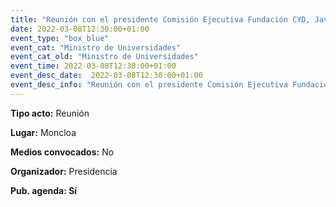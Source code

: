 ```yaml
---
title: "Reunión con el presidente Comisión Ejecutiva Fundación CYD, Javier Monzón"
date: 2022-03-08T12:30:00+01:00
event_type: "box_blue" 
event_cat: "Ministro de Universidades"
event_cat_old: "Ministro de Universidades"
event_time: 2022-03-08T12:30:00+01:00
event_desc_date:  2022-03-08T12:30:00+01:00
event_desc_info: "Reunión con el presidente Comisión Ejecutiva Fundación CYD, Javier Monzón"
---
```


</p><p class="card-light list_schedule_description"><b>Tipo acto:</b> Reunión  
</p><p class="card-light list_schedule_description"><b>Lugar:</b> Moncloa 
</p><p class="card-light list_schedule_description"><b>Medios convocados:</b> No  
</p><p class="card-light list_schedule_description"><b>Organizador:</b> Presidencia</p><p class="card-light list_schedule_description"><b>Pub. agenda: Sí  
</p>